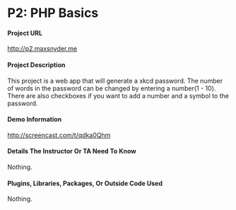 # P2: PHP Basics

#### Project URL
<http://p2.maxsnyder.me> 

#### Project Description
This project is a web app that will generate a xkcd password. The number of words in the password can be changed by entering a number(1 - 10). There are also checkboxes if you want to add a number and a symbol to the password.

#### Demo Information
http://screencast.com/t/qdka0Qhm

#### Details The Instructor Or TA Need To Know
Nothing.

#### Plugins, Libraries, Packages, Or Outside Code Used
Nothing.